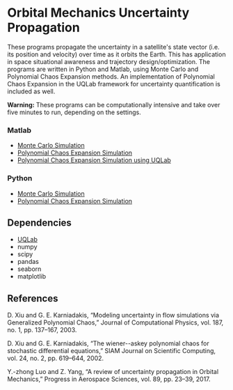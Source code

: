 # Orbital Mechanics Uncertainty Propagation

These programs propagate the uncertainty in a satellite's state vector (i.e. its position and velocity) over time as it orbits the Earth. This has application in space situational awareness and trajectory design/optimization. The programs are written in Python and Matlab, using Monte Carlo and Polynomial Chaos Expansion methods. An implementation of Polynomial Chaos Expansion in the UQLab framework for uncertainty quantification is included as well.

**Warning:** These programs can be computationally intensive and take over five minutes to run, depending on the settings.

### Matlab
- [Monte Carlo Simulation](https://github.com/GrahamLoganD/Orbital-Mechanics-Uncertainty-Propagation/blob/master/MC_Simulation.m)
- [Polynomial Chaos Expansion Simulation](https://github.com/GrahamLoganD/Orbital-Mechanics-Uncertainty-Propagation/blob/master/PCE_Simulation.m)
- [Polynomial Chaos Expansion Simulation using UQLab](https://github.com/GrahamLoganD/Orbital-Mechanics-Uncertainty-Propagation/blob/master/UQLab%20PCE%20Simulation/UQLab_PCE_Simulation.m)

### Python
- [Monte Carlo Simulation](https://github.com/GrahamLoganD/Orbital-Mechanics-Uncertainty-Propagation/blob/master/MC_Simulation.py)
- [Polynomial Chaos Expansion Simulation](https://github.com/GrahamLoganD/Orbital-Mechanics-Uncertainty-Propagation/blob/master/PCE_Simulation.py)

## Dependencies
- [UQLab](https://www.uqlab.com/)
- numpy
- scipy
- pandas
- seaborn
- matplotlib

## References
D. Xiu and G. E. Karniadakis, “Modeling uncertainty in flow simulations via Generalized Polynomial Chaos,” Journal of Computational Physics, vol. 187, no. 1, pp. 137–167, 2003.

D. Xiu and G. E. Karniadakis, “The wiener--askey polynomial chaos for stochastic differential equations,” SIAM Journal on Scientific Computing, vol. 24, no. 2, pp. 619–644, 2002.

Y.-zhong Luo and Z. Yang, “A review of uncertainty propagation in Orbital Mechanics,” Progress in Aerospace Sciences, vol. 89, pp. 23–39, 2017.
